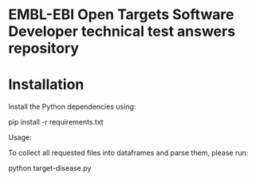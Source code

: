 # EMBL-EBI Open Targets Software Developer technical test answers repository

# Installation
 
Install the Python dependencies using:

pip install -r requirements.txt

 
Usage:
 
To collect all requested files into dataframes and parse them, please run:

python target-disease.py

 
</html>
